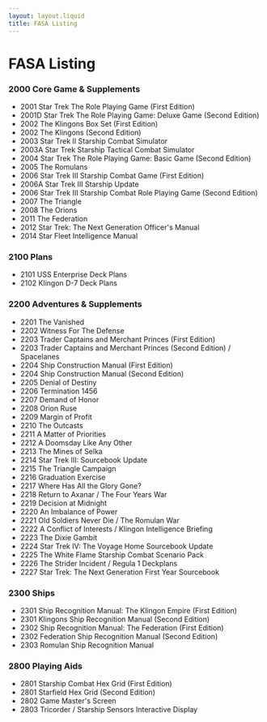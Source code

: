 ```yaml
---
layout: layout.liquid
title: FASA Listing
---
```


# FASA Listing

### 2000 Core Game & Supplements

- 2001 Star Trek The Role Playing Game (First Edition)
- 2001D Star Trek The Role Playing Game: Deluxe Game (Second Edition)
- 2002 The Klingons Box Set (First Edition)
- 2002 The Klingons (Second Edition)
- 2003 Star Trek II Starship Combat Simulator
- 2003A Star Trek Starship Tactical Combat Simulator
- 2004 Star Trek The Role Playing Game: Basic Game (Second Edition)
- 2005 The Romulans
- 2006 Star Trek III Starship Combat Game (First Edition)
- 2006A Star Trek III Starship Update
- 2006 Star Trek III Starship Combat Role Playing Game (Second Edition)
- 2007 The Triangle
- 2008 The Orions
- 2011 The Federation
- 2012 Star Trek: The Next Generation Officer's Manual
- 2014 Star Fleet Intelligence Manual

### 2100 Plans

- 2101 USS Enterprise Deck Plans
- 2102 Klingon D-7 Deck Plans

### 2200 Adventures & Supplements

- 2201 The Vanished
- 2202 Witness For The Defense
- 2203 Trader Captains and Merchant Princes (First Edition)
- 2203 Trader Captains and Merchant Princes (Second Edition) / Spacelanes
- 2204 Ship Construction Manual (First Edition)
- 2204 Ship Construction Manual (Second Edition)
- 2205 Denial of Destiny
- 2206 Termination 1456
- 2207 Demand of Honor
- 2208 Orion Ruse
- 2209 Margin of Profit
- 2210 The Outcasts
- 2211 A Matter of Priorities
- 2212 A Doomsday Like Any Other
- 2213 The Mines of Selka
- 2214 Star Trek III: Sourcebook Update
- 2215 The Triangle Campaign 
- 2216 Graduation Exercise
- 2217 Where Has All the Glory Gone?
- 2218 Return to Axanar / The Four Years War
- 2219 Decision at Midnight
- 2220 An Imbalance of Power
- 2221 Old Soldiers Never Die / The Romulan War
- 2222 A Conflict of Interests / Klingon Intelligence Briefing
- 2223 The Dixie Gambit
- 2224 Star Trek IV: The Voyage Home Sourcebook Update
- 2225 The White Flame Starship Combat Scenario Pack
- 2226 The Strider Incident / Regula 1 Deckplans
- 2227 Star Trek: The Next Generation First Year Sourcebook

### 2300 Ships

- 2301 Ship Recognition Manual: The Klingon Empire (First Edition)
- 2301 Klingons Ship Recognition Manual (Second Edition)
- 2302 Ship Recognition Manual: The Federation (First Edition)
- 2302 Federation Ship Recognition Manual (Second Edition)
- 2303 Romulan Ship Recognition Manual

### 2800 Playing Aids

- 2801 Starship Combat Hex Grid (First Edition)
- 2801 Starfield Hex Grid (Second Edition)
- 2802 Game Master's Screen
- 2803 Tricorder / Starship Sensors Interactive Display
 
 